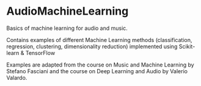 # AudioMachineLearning
Basics of machine learning for audio and music.

Contains examples of different Machine Learning methods (classification, regression, clustering, dimensionality reduction) implemented using Scikit-learn & TensorFlow

Examples are adapted from the course on Music and Machine Learning by Stefano Fasciani and the course on Deep Learning and Audio by Valerio Valardo.
